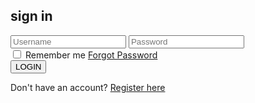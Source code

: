 <html lang="en">
    <head>
    <title>Aung Myo Kyaw</title>
    <!-- အခြားသော head အကြောင်းအရာများ -->
    <meta charset="UTF-8">
    <meta name="viewport" content="width=device-width, initial-scale=1.0">
    <link rel="stylesheet" href="style.css">
</head>
<body>
    <div class="login-container">
        <h2>sign in</h2>
        <form>
            <input type="text" placeholder="Username" id="username">
            <input type="password" placeholder="Password" id="password">
            <div class="options">
                <label>
                    <input type="checkbox"> Remember me
                </label>
                <a href="#">Forgot Password</a>
            </div>
            <button type="button" onclick="login()">LOGIN</button>
        </form>
        <p>Don't have an account? <a href="#">Register here</a></p>
    </div>
    <script src="bottom.js"></script>
</body>
</html>
